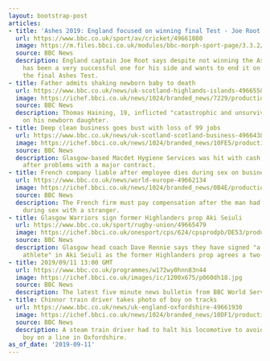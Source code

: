 ```yaml
---
layout: bootstrap-post
articles:
- title: 'Ashes 2019: England focused on winning final Test - Joe Root'
  url: https://www.bbc.co.uk/sport/av/cricket/49661080
  image: https://m.files.bbci.co.uk/modules/bbc-morph-sport-page/3.3.2/images/bbc-sport-logo.png
  source: BBC News
  description: England captain Joe Root says despite not winning the Ashes, this summer
    has been a very successful one for his side and wants to end it on a high by winning
    the final Ashes Test.
- title: Father admits shaking newborn baby to death
  url: https://www.bbc.co.uk/news/uk-scotland-highlands-islands-49665589
  image: https://ichef.bbci.co.uk/news/1024/branded_news/7229/production/_108752292_haining1.jpg
  source: BBC News
  description: Thomas Haining, 19, inflicted "catastrophic and unsurvivable" injuries
    on his newborn daughter.
- title: Deep clean business goes bust with loss of 99 jobs
  url: https://www.bbc.co.uk/news/uk-scotland-scotland-business-49664389
  image: https://ichef.bbci.co.uk/news/1024/branded_news/10FE5/production/_108750696_clean.jpg
  source: BBC News
  description: Glasgow-based Macdet Hygiene Services was hit with cash flow problems
    after problems with a major contract.
- title: French company liable after employee dies during sex on business trip
  url: https://www.bbc.co.uk/news/world-europe-49662134
  image: https://ichef.bbci.co.uk/news/1024/branded_news/0B4E/production/_108749820_mediaitem108749819.jpg
  source: BBC News
  description: The French firm must pay compensation after the man had a heart attack
    during sex with a stranger.
- title: Glasgow Warriors sign former Highlanders prop Aki Seiuli
  url: https://www.bbc.co.uk/sport/rugby-union/49665479
  image: https://ichef.bbci.co.uk/onesport/cps/624/cpsprodpb/DE53/production/_108751965_gettyimages-1028371282.jpg
  source: BBC News
  description: Glasgow head coach Dave Rennie says they have signed "a hell of an
    athlete" in Aki Seiuli as the former Highlanders prop agrees a two-year contract.
- title: 2019/09/11 13:00 GMT
  url: https://www.bbc.co.uk/programmes/w172wy0hnn83n44
  image: https://ichef.bbci.co.uk/images/ic/1200x675/p060dh18.jpg
  source: BBC News
  description: The latest five minute news bulletin from BBC World Service.
- title: Chinnor train driver takes photo of boy on tracks
  url: https://www.bbc.co.uk/news/uk-england-oxfordshire-49661930
  image: https://ichef.bbci.co.uk/news/1024/branded_news/10DF1/production/_108750196_trespassertwo.jpg
  source: BBC News
  description: A steam train driver had to halt his locomotive to avoid hitting the
    boy on a line in Oxfordshire.
as_of_date: '2019-09-11'
---
```



